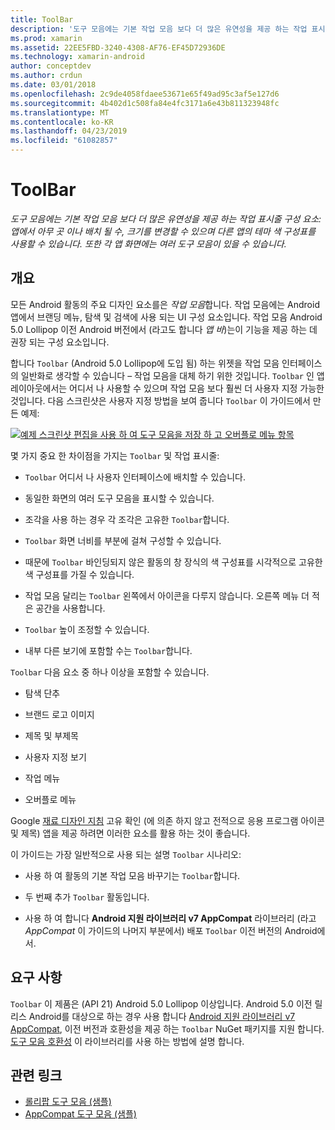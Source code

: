 ```yaml
---
title: ToolBar
description: '도구 모음에는 기본 작업 모음 보다 더 많은 유연성을 제공 하는 작업 표시줄 구성 요소: 앱에서 아무 곳 이나 배치 될 수, 크기를 변경할 수 있으며 다른 앱의 테마 색 구성표를 사용할 수 있습니다. 또한 각 앱 화면에는 여러 도구 모음이 있을 수 있습니다.'
ms.prod: xamarin
ms.assetid: 22EE5FBD-3240-4308-AF76-EF45D72936DE
ms.technology: xamarin-android
author: conceptdev
ms.author: crdun
ms.date: 03/01/2018
ms.openlocfilehash: 2c9de4058fdaee53671e65f49ad95c3af5e127d6
ms.sourcegitcommit: 4b402d1c508fa84e4fc3171a6e43b811323948fc
ms.translationtype: MT
ms.contentlocale: ko-KR
ms.lasthandoff: 04/23/2019
ms.locfileid: "61082857"
---
```

# <a name="toolbar"></a>ToolBar

_도구 모음에는 기본 작업 모음 보다 더 많은 유연성을 제공 하는 작업 표시줄 구성 요소: 앱에서 아무 곳 이나 배치 될 수, 크기를 변경할 수 있으며 다른 앱의 테마 색 구성표를 사용할 수 있습니다. 또한 각 앱 화면에는 여러 도구 모음이 있을 수 있습니다._

 
## <a name="overview"></a>개요

모든 Android 활동의 주요 디자인 요소를은 *작업 모음*합니다. 작업 모음에는 Android 앱에서 브랜딩 메뉴, 탐색 및 검색에 사용 되는 UI 구성 요소입니다. 작업 모음 Android 5.0 Lollipop 이전 Android 버전에서 (라고도 합니다 *앱 바*)는이 기능을 제공 하는 데 권장 되는 구성 요소입니다. 

합니다 `Toolbar` (Android 5.0 Lollipop에 도입 됨) 하는 위젯을 작업 모음 인터페이스의 일반화로 생각할 수 있습니다 &ndash; 작업 모음을 대체 하기 위한 것입니다. `Toolbar` 인 앱 레이아웃에서는 어디서 나 사용할 수 있으며 작업 모음 보다 훨씬 더 사용자 지정 가능한 것입니다. 다음 스크린샷은 사용자 지정 방법을 보여 줍니다 `Toolbar` 이 가이드에서 만든 예제: 

[![예제 스크린샷 편집을 사용 하 여 도구 모음을 저장 하 고 오버플로 메뉴 항목](images/01-toolbar-sml.png)](images/01-toolbar.png#lightbox)

몇 가지 중요 한 차이점을 가지는 `Toolbar` 및 작업 표시줄: 

-   `Toolbar` 어디서 나 사용자 인터페이스에 배치할 수 있습니다.

-   동일한 화면의 여러 도구 모음을 표시할 수 있습니다.

-   조각을 사용 하는 경우 각 조각은 고유한 `Toolbar`합니다. 

-   `Toolbar` 화면 너비를 부분에 걸쳐 구성할 수 있습니다. 

-   때문에 `Toolbar` 바인딩되지 않은 활동의 창 장식의 색 구성표를 시각적으로 고유한 색 구성표를 가질 수 있습니다. 

-   작업 모음 달리는 `Toolbar` 왼쪽에서 아이콘을 다루지 않습니다. 오른쪽 메뉴 더 적은 공간을 사용합니다. 

-   `Toolbar` 높이 조정할 수 있습니다. 

-   내부 다른 보기에 포함할 수는 `Toolbar`합니다. 

`Toolbar` 다음 요소 중 하나 이상을 포함할 수 있습니다. 

-   탐색 단추

-   브랜드 로고 이미지

-   제목 및 부제목

-   사용자 지정 보기

-   작업 메뉴

-   오버플로 메뉴

Google [재료 디자인 지침](https://material.google.com/) 고유 확인 (에 의존 하지 않고 전적으로 응용 프로그램 아이콘 및 제목) 앱을 제공 하려면 이러한 요소를 활용 하는 것이 좋습니다. 

이 가이드는 가장 일반적으로 사용 되는 설명 `Toolbar` 시나리오:

-   사용 하 여 활동의 기본 작업 모음 바꾸기는 `Toolbar`합니다. 

-   두 번째 추가 `Toolbar` 활동입니다.

-   사용 하 여 합니다 **Android 지원 라이브러리 v7 AppCompat** 라이브러리 (라고 *AppCompat* 이 가이드의 나머지 부분에서) 배포 `Toolbar` 이전 버전의 Android에서. 

 
 
## <a name="requirements"></a>요구 사항

`Toolbar` 이 제품은 (API 21) Android 5.0 Lollipop 이상입니다. Android 5.0 이전 릴리스 Android를 대상으로 하는 경우 사용 합니다 [Android 지원 라이브러리 v7 AppCompat](https://www.nuget.org/packages/Xamarin.Android.Support.v7.AppCompat/), 이전 버전과 호환성을 제공 하는 `Toolbar` NuGet 패키지를 지원 합니다. 
[도구 모음 호환성](~/android/user-interface/controls/tool-bar/toolbar-compatibility.md) 이 라이브러리를 사용 하는 방법에 설명 합니다. 




## <a name="related-links"></a>관련 링크

- [롤리팝 도구 모음 (샘플)](https://developer.xamarin.com/samples/monodroid/android5.0/Toolbar/)
- [AppCompat 도구 모음 (샘플)](https://developer.xamarin.com/samples/monodroid/Supportv7/AppCompat/Toolbar/)
